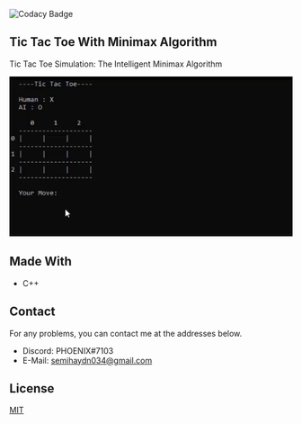 <!--
*** Semih Aydın 2021
-->
![Codacy Badge](https://app.codacy.com/project/badge/Grade/dedc62cedd5e4ca9ba9c24e4e1c4c5ee)
## Tic Tac Toe With Minimax Algorithm
Tic Tac Toe Simulation: The Intelligent Minimax Algorithm

![Demo](./assets/demo.gif)

## Made With
*   C++

## Contact
For any problems, you can contact me at the addresses below.
*   Discord: PHOENIX#7103
*   E-Mail: semihaydn034@gmail.com

## License
[MIT](https://choosealicense.com/licenses/mit/)
